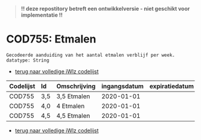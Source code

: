 > **!! deze repostitory betreft een ontwikkelversie - niet geschikt voor implementatie !!**	
# COD755: Etmalen	
	Gecodeerde aanduiding van het aantal etmalen verblijf per week.	
	datatype: String

* [terug naar volledige iWlz codelijst](../../iWlz-codelijsten.md)

|Codelijst|Id|Omschrijving|ingangsdatum|expiratiedatum|mutatiedatum|mutatie|	
|:--|:--|:--|:--|:--|:--|:--|	
|	COD755	|	3,5	|	3,5 Etmalen	|	2020-01-01	|		|	2019-06-01	|	toegevoegd	|
|	COD755	|	4,0	|	4 Etmalen	|	2020-01-01	|		|	2019-06-01	|	toegevoegd	|
|	COD755	|	4,5	|	4,5 Etmalen	|	2020-01-01	|		|	2019-06-01	|	toegevoegd	|

* [terug naar volledige iWlz codelijst](../../iWlz-codelijsten.md)
